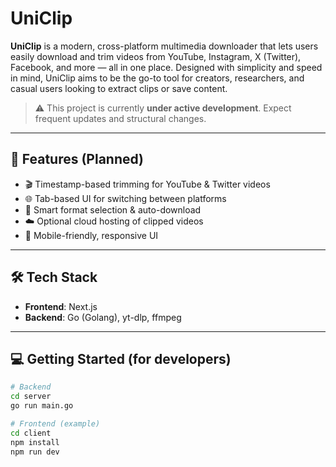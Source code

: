 # UniClip

**UniClip** is a modern, cross-platform multimedia downloader that lets users easily download and trim videos from YouTube, Instagram, X (Twitter), Facebook, and more — all in one place. Designed with simplicity and speed in mind, UniClip aims to be the go-to tool for creators, researchers, and casual users looking to extract clips or save content.

> ⚠️ This project is currently **under active development**. Expect frequent updates and structural changes.

---

## 🚀 Features (Planned)

-   🎬 Timestamp-based trimming for YouTube & Twitter videos
-   🌐 Tab-based UI for switching between platforms
-   🧠 Smart format selection & auto-download
-   ☁️ Optional cloud hosting of clipped videos
-   📱 Mobile-friendly, responsive UI

---

## 🛠 Tech Stack

-   **Frontend**: Next.js
-   **Backend**: Go (Golang), yt-dlp, ffmpeg

---

## 💻 Getting Started (for developers)

```bash
# Backend
cd server
go run main.go

# Frontend (example)
cd client
npm install
npm run dev
```
